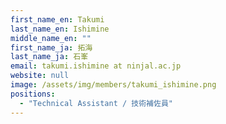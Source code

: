 ```yaml
---
first_name_en: Takumi
last_name_en: Ishimine
middle_name_en: ""
first_name_ja: 拓海
last_name_ja: 石峯
email: takumi.ishimine at ninjal.ac.jp
website: null
image: /assets/img/members/takumi_ishimine.png
positions: 
  - "Technical Assistant / 技術補佐員"
---
```

